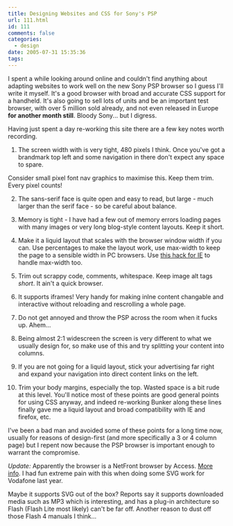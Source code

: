 ```yaml
---
title: Designing Websites and CSS for Sony's PSP
url: 111.html
id: 111
comments: false
categories:
  - design
date: 2005-07-31 15:35:36
tags:
---
```


I spent a while looking around online and couldn't find anything about adapting websites to work well on the new Sony PSP browser so I guess I'll write it myself. It's a good browser with broad and accurate CSS support for a handheld. It's also going to sell lots of units and be an important test browser, with over 5 million sold already, and not even released in Europe **for another month still**. Bloody Sony... but I digress. 

Having just spent a day re-working this site there are a few key notes worth recording. 

1) The screen width with is very tight, 480 pixels I think. Once you've got a brandmark top left and some navigation in there don't expect any space to spare. 

Consider small pixel font nav graphics to maximise this. Keep them trim. Every pixel counts! 

2) The sans-serif face is quite open and easy to read, but large - much larger than the serif face - so be careful about balance. 

3) Memory is tight - I have had a few out of memory errors loading pages with many images or very long blog-style content layouts. Keep it short. 

4) Make it a liquid layout that scales with the browser window width if you can. Use percentages to make the layout work, use max-width to keep the page to a sensible width in PC browsers. Use [this hack for IE](http://www.svendtofte.com/code/max_width_in_ie/) to handle max-width too. 

5) Trim out scrappy code, comments, whitespace. Keep image alt tags _short_. It ain't a quick browser. 

6) It supports iframes! Very handy for making inlne content changable and interactive without reloading and rescrolling a whole page. 

7) Do not get annoyed and throw the PSP across the room when it fucks up. Ahem... 

8) Being almost 2:1 widescreen the screen is very different to what we usually design for, so make use of this and try splitting your content into columns. 

9) If you are not going for a liquid layout, stick your advertising far right and expand your navigation into direct content links on the left. 

10) Trim your body margins, especially the top. Wasted space is a bit rude at this level. You'll notice most of these points are good general points for using CSS anyway, and indeed re-working Bunker along these lines finally gave me a liquid layout and broad compatibility with IE and firefox, etc. 

I've been a bad man and avoided some of these points for a long time now, usually for reasons of design-first (and more specifically a 3 or 4 column page) but I repent now because the PSP browser is important enough to warrant the compromise.

_Update:_ Apparently the browser is a NetFront browser by Access. [More info](http://www.psp-vault.com/modules.php?op=modload&name=News&file=article&sid=244). I had fun extreme pain with this when doing some SVG work for Vodafone last year. 

Maybe it supports SVG out of the box? Reports say it supports downloaded media such as MP3 which is interesting, and has a plug-in architecture so Flash (Flash Lite most likely) can't be far off. Another reason to dust off those Flash 4 manuals I think...